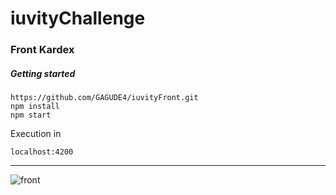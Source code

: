 # iuvityChallenge

### Front Kardex

##### Getting started

```
https://github.com/GAGUDE4/iuvityFront.git
npm install
npm start
```

Execution in

`localhost:4200`

____________________________________________


![front](https://i.postimg.cc/zvD9h2LM/Captura-de-pantalla-2023-03-03-a-la-s-10-36-55-a-m.png)
